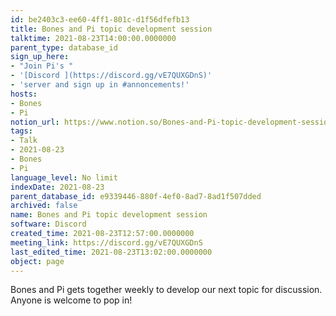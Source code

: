 ```yaml
---
id: be2403c3-ee60-4ff1-801c-d1f56dfefb13
title: Bones and Pi topic development session
talktime: 2021-08-23T14:00:00.0000000
parent_type: database_id
sign_up_here:
- "Join Pi's "
- '[Discord ](https://discord.gg/vE7QUXGDnS)'
- 'server and sign up in #annoncements!'
hosts:
- Bones
- Pi
notion_url: https://www.notion.so/Bones-and-Pi-topic-development-session-be2403c3ee604ff1801cd1f56dfefb13
tags:
- Talk
- 2021-08-23
- Bones
- Pi
language_level: No limit
indexDate: 2021-08-23
parent_database_id: e9339446-880f-4ef0-8ad7-8ad1f507dded
archived: false
name: Bones and Pi topic development session
software: Discord
created_time: 2021-08-23T12:57:00.0000000
meeting_link: https://discord.gg/vE7QUXGDnS
last_edited_time: 2021-08-23T13:02:00.0000000
object: page
---
```


Bones and Pi gets together weekly to develop our next topic for discussion.
Anyone is welcome to pop in!










